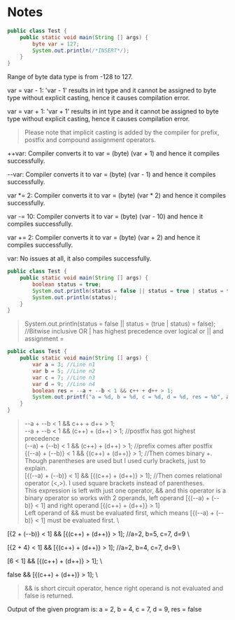 # Notes
``` java
public class Test {
    public static void main(String [] args) {
        byte var = 127;
        System.out.println(/*INSERT*/);
    }   
}
```
Range of byte data type is from -128 to 127.


var = var - 1: 'var - 1' results in int type and it cannot be assigned to byte type without explicit casting, hence it causes compilation error.

var = var + 1: 'var + 1' results in int type and it cannot be assigned to byte type without explicit casting, hence it causes compilation error.

> Please note that implicit casting is added by the compiler for prefix, postfix and compound assignment operators.

++var: Compiler converts it to var = (byte) (var + 1) and hence it compiles successfully.

--var: Compiler converts it to var = (byte) (var - 1) and hence it compiles successfully.

var *= 2: Compiler converts it to var = (byte) (var * 2) and hence it compiles successfully.

var -= 10: Compiler converts it to var = (byte) (var - 10) and hence it compiles successfully.

var += 2: Compiler converts it to var = (byte) (var + 2) and hence it compiles successfully.

var: No issues at all, it also compiles successfully.



``` java
public class Test {
    public static void main(String [] args) {
        boolean status = true;
        System.out.println(status = false || status = true | status = false);
        System.out.println(status);
    }
}
```

> System.out.println(status = false || status = (true | status) = false); //Bitwise inclusive OR | has highest precedence over logical or || and assignment =


``` java
public class Test {
    public static void main(String [] args) {
        var a = 3; //Line n1
        var b = 5; //Line n2
        var c = 7; //Line n3
        var d = 9; //Line n4
        boolean res = --a + --b < 1 && c++ + d++ > 1;
        System.out.printf("a = %d, b = %d, c = %d, d = %d, res = %b", a, b, c, d, res);
    }
}

```

> --a + --b < 1 && c++ + d++ > 1; \
--a + --b < 1 && (c++) + (d++) > 1; //postfix has got highest precedence \
(--a) + (--b) < 1 && (c++) + (d++) > 1; //prefix comes after postfix \
{(--a) + (--b)} < 1 && {(c++) + (d++)} > 1; //Then comes binary +. Though parentheses are used but I used curly brackets, just to explain. \
[{(--a) + (--b)} < 1] && [{(c++) + (d++)} > 1]; //Then comes relational operator (<,>). I used square brackets instead of parentheses. \
This expression is left with just one operator, && and this operator is a binary operator so works with 2 operands, left operand [{(--a) + (--b)} < 1] and right operand [{(c++) + (d++)} > 1] \
Left operand of && must be evaluated first, which means [{(--a) + (--b)} < 1] must be evaluated first. \



[{2 + (--b)} < 1] && [{(c++) + (d++)} > 1]; //a=2, b=5, c=7, d=9 \

[{2 + 4} < 1] && [{(c++) + (d++)} > 1]; //a=2, b=4, c=7, d=9 \

[6 < 1] && [{(c++) + (d++)} > 1]; \

false && [{(c++) + (d++)} > 1]; \



> && is short circuit operator, hence right operand is not evaluated and false is returned.



Output of the given program is: a = 2, b = 4, c = 7, d = 9, res = false